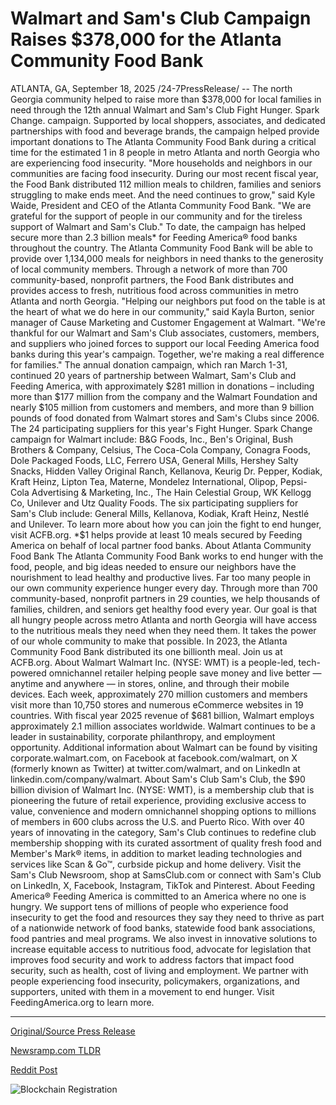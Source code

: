 # Walmart and Sam's Club Campaign Raises $378,000 for the Atlanta Community Food Bank

ATLANTA, GA, September 18, 2025 /24-7PressRelease/ -- The north Georgia community helped to raise more than $378,000 for local families in need through the 12th annual Walmart and Sam's Club Fight Hunger. Spark Change. campaign.   Supported by local shoppers, associates, and dedicated partnerships with food and beverage brands, the campaign helped provide important donations to The Atlanta Community Food Bank during a critical time for the estimated 1 in 8 people in metro Atlanta and north Georgia who are experiencing food insecurity.   "More households and neighbors in our communities are facing food insecurity. During our most recent fiscal year, the Food Bank distributed 112 million meals to children, families and seniors struggling to make ends meet. And the need continues to grow," said Kyle Waide, President and CEO of the Atlanta Community Food Bank. "We are grateful for the support of people in our community and for the tireless support of Walmart and Sam's Club."  To date, the campaign has helped secure more than 2.3 billion meals* for Feeding America® food banks throughout the country. The Atlanta Community Food Bank will be able to provide over 1,134,000 meals for neighbors in need thanks to the generosity of local community members. Through a network of more than 700 community-based, nonprofit partners, the Food Bank distributes and provides access to fresh, nutritious food across communities in metro Atlanta and north Georgia.   "Helping our neighbors put food on the table is at the heart of what we do here in our community," said Kayla Burton, senior manager of Cause Marketing and Customer Engagement at Walmart. "We're thankful for our Walmart and Sam's Club associates, customers, members, and suppliers who joined forces to support our local Feeding America food banks during this year's campaign. Together, we're making a real difference for families."   The annual donation campaign, which ran March 1-31, continued 20 years of partnership between Walmart, Sam's Club and Feeding America, with approximately $281 million in donations – including more than $177 million from the company and the Walmart Foundation and nearly $105 million from customers and members, and more than 9 billion pounds of food donated from Walmart stores and Sam's Clubs since 2006. The 24 participating suppliers for this year's Fight Hunger. Spark Change campaign for Walmart include: B&G Foods, Inc., Ben's Original, Bush Brothers & Company, Celsius, The Coca-Cola Company, Conagra Foods, Dole Packaged Foods, LLC, Ferrero USA, General Mills, Hershey Salty Snacks, Hidden Valley Original Ranch, Kellanova, Keurig Dr. Pepper, Kodiak, Kraft Heinz, Lipton Tea, Materne, Mondelez International, Olipop, Pepsi-Cola Advertising & Marketing, Inc., The Hain Celestial Group, WK Kellogg Co, Unilever and Utz Quality Foods. The six participating suppliers for Sam's Club include: General Mills, Kellanova, Kodiak, Kraft Heinz, Nestlé and Unilever.   To learn more about how you can join the fight to end hunger, visit ACFB.org.   *$1 helps provide at least 10 meals secured by Feeding America on behalf of local partner food banks.   About Atlanta Community Food Bank   The Atlanta Community Food Bank works to end hunger with the food, people, and big ideas needed to ensure our neighbors have the nourishment to lead healthy and productive lives. Far too many people in our own community experience hunger every day. Through more than 700 community-based, nonprofit partners in 29 counties, we help thousands of families, children, and seniors get healthy food every year. Our goal is that all hungry people across metro Atlanta and north Georgia will have access to the nutritious meals they need when they need them. It takes the power of our whole community to make that possible. In 2023, the Atlanta Community Food Bank distributed its one billionth meal. Join us at ACFB.org.  About Walmart  Walmart Inc. (NYSE: WMT) is a people-led, tech-powered omnichannel retailer helping people save money and live better — anytime and anywhere — in stores, online, and through their mobile devices. Each week, approximately 270 million customers and members visit more than 10,750 stores and numerous eCommerce websites in 19 countries. With fiscal year 2025 revenue of $681 billion, Walmart employs approximately 2.1 million associates worldwide. Walmart continues to be a leader in sustainability, corporate philanthropy, and employment opportunity. Additional information about Walmart can be found by visiting corporate.walmart.com, on Facebook at facebook.com/walmart, on X (formerly known as Twitter) at twitter.com/walmart, and on LinkedIn at linkedin.com/company/walmart.  About Sam's Club  Sam's Club, the $90 billion division of Walmart Inc. (NYSE: WMT), is a membership club that is pioneering the future of retail experience, providing exclusive access to value, convenience and modern omnichannel shopping options to millions of members in 600 clubs across the U.S. and Puerto Rico. With over 40 years of innovating in the category, Sam's Club continues to redefine club membership shopping with its curated assortment of quality fresh food and Member's Mark® items, in addition to market leading technologies and services like Scan & Go™, curbside pickup and home delivery. Visit the Sam's Club Newsroom, shop at SamsClub.com or connect with Sam's Club on LinkedIn, X, Facebook, Instagram, TikTok and Pinterest.  About Feeding America®   Feeding America is committed to an America where no one is hungry. We support tens of millions of people who experience food insecurity to get the food and resources they say they need to thrive as part of a nationwide network of food banks, statewide food bank associations, food pantries and meal programs. We also invest in innovative solutions to increase equitable access to nutritious food, advocate for legislation that improves food security and work to address factors that impact food security, such as health, cost of living and employment. We partner with people experiencing food insecurity, policymakers, organizations, and supporters, united with them in a movement to end hunger. Visit FeedingAmerica.org to learn more. 

---

[Original/Source Press Release](https://www.24-7pressrelease.com/press-release/526918/walmart-and-sams-club-campaign-raises-378000-for-the-atlanta-community-food-bank)
                    

[Newsramp.com TLDR](https://newsramp.com/curated-news/walmart-and-sam-s-club-raise-378k-to-fight-hunger-in-georgia/4513df92417c8093a25b15a41132bccf) 

 



[Reddit Post](https://www.reddit.com/r/newsramp/comments/1nk1uju/walmart_and_sams_club_raise_378k_to_fight_hunger/) 



![Blockchain Registration](https://cdn.newsramp.app/24-7PressRelease/qrcode/259/18/sagep6Cs.webp)